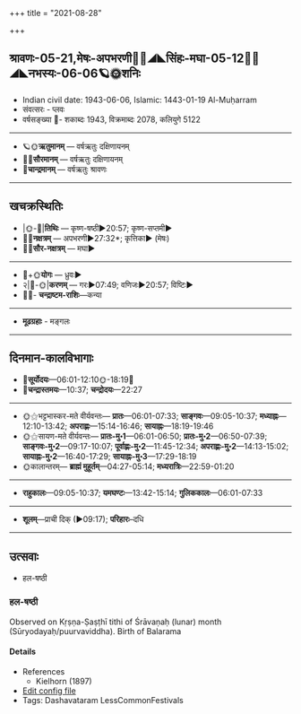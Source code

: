 +++
title = "2021-08-28"

+++
## श्रावणः-05-21,मेषः-अपभरणी🌛🌌◢◣सिंहः-मघा-05-12🌌🌞◢◣नभस्यः-06-06🪐🌞शनिः
- Indian civil date: 1943-06-06, Islamic: 1443-01-19 Al-Muḥarram
- संवत्सरः - प्लवः
- वर्षसङ्ख्या 🌛- शकाब्दः 1943, विक्रमाब्दः 2078, कलियुगे 5122
___________________
- 🪐🌞**ऋतुमानम्** — वर्षऋतुः दक्षिणायनम्
- 🌌🌞**सौरमानम्** — वर्षऋतुः दक्षिणायनम्
- 🌛**चान्द्रमानम्** — वर्षऋतुः श्रावणः
___________________


## खचक्रस्थितिः
- |🌞-🌛|**तिथिः** — कृष्ण-षष्ठी►20:57; कृष्ण-सप्तमी►  
- 🌌🌛**नक्षत्रम्** — अपभरणी►27:32*; कृत्तिका► (मेषः)  
- 🌌🌞**सौर-नक्षत्रम्** — मघा►  
___________________
- 🌛+🌞**योगः** — ध्रुवः►  
- २|🌛-🌞|**करणम्** — गरः►07:49; वणिजः►20:57; विष्टिः►  
- 🌌🌛- **चन्द्राष्टम-राशिः**—कन्या  
___________________
- **मूढग्रहाः** - मङ्गलः
___________________


## दिनमान-कालविभागाः
- 🌅**सूर्योदयः**—06:01-12:10🌞️-18:19🌇  
- 🌛**चन्द्रास्तमयः**—10:37; **चन्द्रोदयः**—22:27  
___________________
- 🌞⚝भट्टभास्कर-मते वीर्यवन्तः— **प्रातः**—06:01-07:33; **साङ्गवः**—09:05-10:37; **मध्याह्नः**—12:10-13:42; **अपराह्णः**—15:14-16:46; **सायाह्नः**—18:19-19:46  
- 🌞⚝सायण-मते वीर्यवन्तः— **प्रातः-मु॰1**—06:01-06:50; **प्रातः-मु॰2**—06:50-07:39; **साङ्गवः-मु॰2**—09:17-10:07; **पूर्वाह्णः-मु॰2**—11:45-12:34; **अपराह्णः-मु॰2**—14:13-15:02; **सायाह्नः-मु॰2**—16:40-17:29; **सायाह्नः-मु॰3**—17:29-18:19  
- 🌞कालान्तरम्— **ब्राह्मं मुहूर्तम्**—04:27-05:14; **मध्यरात्रिः**—22:59-01:20  
___________________
- **राहुकालः**—09:05-10:37; **यमघण्टः**—13:42-15:14; **गुलिककालः**—06:01-07:33  
___________________
- **शूलम्**—प्राची दिक् (►09:17); **परिहारः**–दधि  
___________________

## उत्सवाः
- हल-षष्ठी
### हल-षष्ठी

Observed on Kṛṣṇa-Ṣaṣṭhī tithi of Śrāvaṇaḥ (lunar) month (Sūryodayaḥ/puurvaviddha). Birth of Balarama

#### Details
- References
  - Kielhorn (1897)
- [Edit config file](https://github.com/jyotisham/adyatithi/tree/master/devatA/vaiShNava/lunar_month/tithi/05/21/hala-SaSThI.toml)
- Tags: Dashavataram LessCommonFestivals


